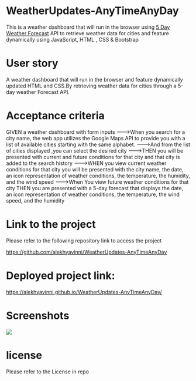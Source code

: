 # WeatherUpdates-AnyTimeAnyDay
This is  a weather dashboard that will run in the browser using [5 Day Weather Forecast](https://openweathermap.org/forecast5) API to retrieve weather data for cities and feature dynamically using JavaScript, HTML , CSS & Bootstrap

# User story
 A weather dashboard that will run in the browser and feature dynamically updated HTML and CSS.By retrieving  weather data for cities through a 5-day weather Forecast API.

 # Acceptance criteria
GIVEN a weather dashboard with form inputs
--->When you search for a city name, the web app utilizes the Google Maps API to provide you with a list of available cities starting with the same alphabet.
--->And from the list of cities displayed ,you can select the desired city
--->THEN you will be presented with current and future conditions for that city and that city is added to the search history
--->WHEN you  view current weather conditions for that city
you will be presented with the city name, the date, an icon representation of weather conditions, the temperature, the humidity, and the wind speed
--->When You view future weather conditions for that city
THEN you are presented with a 5-day forecast that displays the date, an icon representation of weather conditions, the temperature, the wind speed, and the humidity


 # Link to the project 
Please refer to the following repository link to access the project

https://github.com/alekhyavinni/WeatherUpdates-AnyTimeAnyDay

 # Deployed project link:
https://alekhyavinni.github.io/WeatherUpdates-AnyTimeAnyDay/

# Screenshots
<img src="assets/screenshot/Weather app SC.png">

# license
Please refer to the License in repo